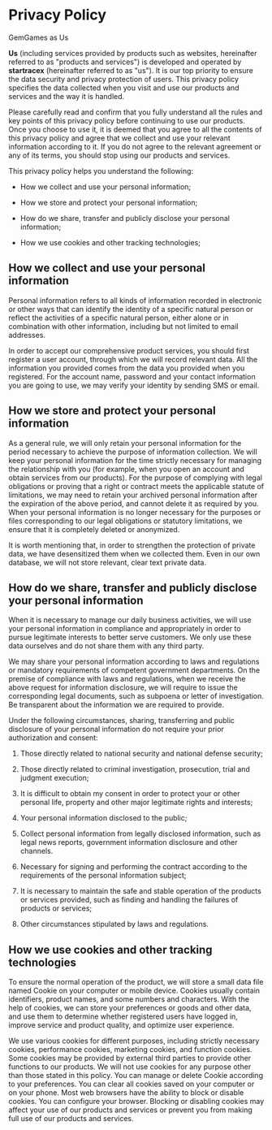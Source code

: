 # Privacy Policy

GemGames as Us

**Us** (including services provided by products such as websites, hereinafter referred to as "products and services") is developed and operated by **startracex** (hereinafter referred to as "us"). It is our top priority to ensure the data security and privacy protection of users. This privacy policy specifies the data collected when you visit and use our products and services and the way it is handled.

Please carefully read and confirm that you fully understand all the rules and key points of this privacy policy before continuing to use our products. Once you choose to use it, it is deemed that you agree to all the contents of this privacy policy and agree that we collect and use your relevant information according to it. If you do not agree to the relevant agreement or any of its terms, you should stop using our products and services.

This privacy policy helps you understand the following:

- How we collect and use your personal information;

- How we store and protect your personal information;

- How do we share, transfer and publicly disclose your personal information;

- How we use cookies and other tracking technologies;

## How we collect and use your personal information

Personal information refers to all kinds of information recorded in electronic or other ways that can identify the identity of a specific natural person or reflect the activities of a specific natural person, either alone or in combination with other information, including but not limited to email addresses.

In order to accept our comprehensive product services, you should first register a user account, through which we will record relevant data. All the information you provided comes from the data you provided when you registered. For the account name, password and your contact information you are going to use, we may verify your identity by sending SMS or email.

## How we store and protect your personal information

As a general rule, we will only retain your personal information for the period necessary to achieve the purpose of information collection. We will keep your personal information for the time strictly necessary for managing the relationship with you (for example, when you open an account and obtain services from our products). For the purpose of complying with legal obligations or proving that a right or contract meets the applicable statute of limitations, we may need to retain your archived personal information after the expiration of the above period, and cannot delete it as required by you. When your personal information is no longer necessary for the purposes or files corresponding to our legal obligations or statutory limitations, we ensure that it is completely deleted or anonymized.

It is worth mentioning that, in order to strengthen the protection of private data, we have desensitized them when we collected them. Even in our own database, we will not store relevant, clear text private data.

## How do we share, transfer and publicly disclose your personal information

When it is necessary to manage our daily business activities, we will use your personal information in compliance and appropriately in order to pursue legitimate interests to better serve customers. We only use these data ourselves and do not share them with any third party.

We may share your personal information according to laws and regulations or mandatory requirements of competent government departments. On the premise of compliance with laws and regulations, when we receive the above request for information disclosure, we will require to issue the corresponding legal documents, such as subpoena or letter of investigation. Be transparent about the information we are required to provide.

Under the following circumstances, sharing, transferring and public disclosure of your personal information do not require your prior authorization and consent:

1. Those directly related to national security and national defense security;

2. Those directly related to criminal investigation, prosecution, trial and judgment execution;

3. It is difficult to obtain my consent in order to protect your or other personal life, property and other major legitimate rights and interests;

4. Your personal information disclosed to the public;

5. Collect personal information from legally disclosed information, such as legal news reports, government information disclosure and other channels.

6. Necessary for signing and performing the contract according to the requirements of the personal information subject;

7. It is necessary to maintain the safe and stable operation of the products or services provided, such as finding and handling the failures of products or services;

8. Other circumstances stipulated by laws and regulations.

## How we use cookies and other tracking technologies

To ensure the normal operation of the product, we will store a small data file named Cookie on your computer or mobile device. Cookies usually contain identifiers, product names, and some numbers and characters. With the help of cookies, we can store your preferences or goods and other data, and use them to determine whether registered users have logged in, improve service and product quality, and optimize user experience.

We use various cookies for different purposes, including strictly necessary cookies, performance cookies, marketing cookies, and function cookies. Some cookies may be provided by external third parties to provide other functions to our products. We will not use cookies for any purpose other than those stated in this policy. You can manage or delete Cookie according to your preferences. You can clear all cookies saved on your computer or on your phone. Most web browsers have the ability to block or disable cookies. You can configure your browser. Blocking or disabling cookies may affect your use of our products and services or prevent you from making full use of our products and services.
